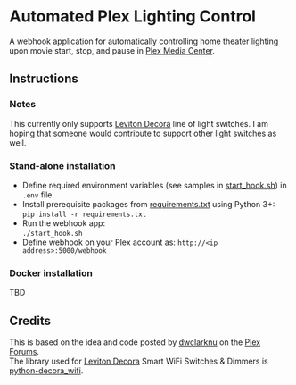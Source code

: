 # Automated Plex Lighting Control
A webhook application for automatically controlling home theater lighting upon movie start, stop, 
and pause in [Plex Media Center](http://plex.tv).  

## Instructions

### Notes
This currently only supports [Leviton Decora](http://www.leviton.com/en/products/lighting-controls/decora-smart-with-wifi) 
line of light switches.  I am hoping that someone would contribute to support other light switches as well.

### Stand-alone installation

* Define required environment variables (see samples in [start_hook.sh](start_hook.sh)) in `.env` file.
* Install prerequisite packages from [requirements.txt](requirements.txt) using Python 3+:  
`pip install -r requirements.txt`
* Run the webhook app:  
`./start_hook.sh`
* Define webhook on your Plex account as: `http://<ip address>:5000/webhook`

### Docker installation
TBD

## Credits

This is based on the idea and code posted by [dwclarknu](https://forums.plex.tv/t/rel-control-leviton-lights/275873) 
on the [Plex Forums](https://forums.plex.tv).  
The library used for [Leviton Decora](http://www.leviton.com/en/products/lighting-controls/decora-smart-with-wifi) 
Smart WiFi Switches &amp; Dimmers is [python-decora_wifi](https://github.com/tlyakhov/python-decora_wifi).
